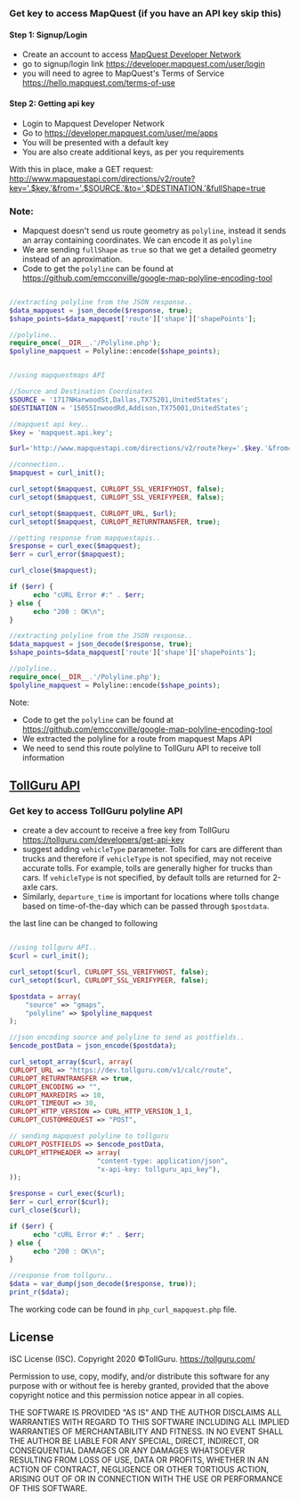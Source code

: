 # [](https://developer.mapquest.com/)

### Get key to access MapQuest (if you have an API key skip this)
#### Step 1: Signup/Login
* Create an account to access [MapQuest Developer Network](https://developer.mapquest.com/)
* go to signup/login link https://developer.mapquest.com/user/login
* you will need to agree to MapQuest's Terms of Service https://hello.mapquest.com/terms-of-use

#### Step 2: Getting api key
* Login to Mapquest Developer Network
* Go to https://developer.mapquest.com/user/me/apps
* You will be presented with a default key
* You are also create additional keys, as per you requirements


With this in place, make a GET request: http://www.mapquestapi.com/directions/v2/route?key='.$key.'&from='.$SOURCE.'&to='.$DESTINATION.'&fullShape=true

### Note:
* Mapquest doesn't send us route geometry as `polyline`, instead it
  sends an array containing coordinates. We can encode it as `polyline`
* We are sending `fullShape` as `true` so that we get a detailed
  geometry instead of an aproximation.
* Code to get the `polyline` can be found at https://github.com/emcconville/google-map-polyline-encoding-tool


```php

//extracting polyline from the JSON response..
$data_mapquest = json_decode($response, true);
$shape_points=$data_mapquest['route']['shape']['shapePoints'];

//polyline..
require_once(__DIR__.'/Polyline.php');
$polyline_mapquest = Polyline::encode($shape_points);


```

```php

//using mapquestmaps API

//Source and Destination Coordinates
$SOURCE = '1717NHarwoodSt,Dallas,TX75201,UnitedStates';
$DESTINATION = '15055InwoodRd,Addison,TX75001,UnitedStates';

//mapquest api key..
$key = 'mapquest.api.key';

$url='http://www.mapquestapi.com/directions/v2/route?key='.$key.'&from='.$SOURCE.'&to='.$DESTINATION.'&fullShape=true';

//connection..
$mapquest = curl_init();

curl_setopt($mapquest, CURLOPT_SSL_VERIFYHOST, false);
curl_setopt($mapquest, CURLOPT_SSL_VERIFYPEER, false);

curl_setopt($mapquest, CURLOPT_URL, $url);
curl_setopt($mapquest, CURLOPT_RETURNTRANSFER, true);

//getting response from mapquestapis..
$response = curl_exec($mapquest);
$err = curl_error($mapquest);

curl_close($mapquest);

if ($err) {
	  echo "cURL Error #:" . $err;
} else {
	  echo "200 : OK\n";
}

//extracting polyline from the JSON response..
$data_mapquest = json_decode($response, true);
$shape_points=$data_mapquest['route']['shape']['shapePoints'];

//polyline..
require_once(__DIR__.'/Polyline.php');
$polyline_mapquest = Polyline::encode($shape_points);


```

Note:
* Code to get the `polyline` can be found at https://github.com/emcconville/google-map-polyline-encoding-tool
* We extracted the polyline for a route from mapquest Maps API
* We need to send this route polyline to TollGuru API to receive toll information

## [TollGuru API](https://tollguru.com/developers/docs/)

### Get key to access TollGuru polyline API
* create a dev account to receive a free key from TollGuru https://tollguru.com/developers/get-api-key
* suggest adding `vehicleType` parameter. Tolls for cars are different than trucks and therefore if `vehicleType` is not specified, may not receive accurate tolls. For example, tolls are generally higher for trucks than cars. If `vehicleType` is not specified, by default tolls are returned for 2-axle cars. 
* Similarly, `departure_time` is important for locations where tolls change based on time-of-the-day which can be passed through `$postdata`.

the last line can be changed to following

```php

//using tollguru API..
$curl = curl_init();

curl_setopt($curl, CURLOPT_SSL_VERIFYHOST, false);
curl_setopt($curl, CURLOPT_SSL_VERIFYPEER, false);

$postdata = array(
	"source" => "gmaps",
	"polyline" => $polyline_mapquest
);

//json encoding source and polyline to send as postfields..
$encode_postData = json_encode($postdata);

curl_setopt_array($curl, array(
CURLOPT_URL => "https://dev.tollguru.com/v1/calc/route",
CURLOPT_RETURNTRANSFER => true,
CURLOPT_ENCODING => "",
CURLOPT_MAXREDIRS => 10,
CURLOPT_TIMEOUT => 30,
CURLOPT_HTTP_VERSION => CURL_HTTP_VERSION_1_1,
CURLOPT_CUSTOMREQUEST => "POST",

// sending mapquest polyline to tollguru
CURLOPT_POSTFIELDS => $encode_postData,
CURLOPT_HTTPHEADER => array(
				      "content-type: application/json",
				      "x-api-key: tollguru_api_key"),
));

$response = curl_exec($curl);
$err = curl_error($curl);
curl_close($curl);

if ($err) {
	  echo "cURL Error #:" . $err;
} else {
	  echo "200 : OK\n";
}

//response from tollguru..
$data = var_dump(json_decode($response, true));
print_r($data);


```

The working code can be found in `php_curl_mapquest.php` file.

## License
ISC License (ISC). Copyright 2020 &copy;TollGuru. https://tollguru.com/

Permission to use, copy, modify, and/or distribute this software for any purpose with or without fee is hereby granted, provided that the above copyright notice and this permission notice appear in all copies.

THE SOFTWARE IS PROVIDED "AS IS" AND THE AUTHOR DISCLAIMS ALL WARRANTIES WITH REGARD TO THIS SOFTWARE INCLUDING ALL IMPLIED WARRANTIES OF MERCHANTABILITY AND FITNESS. IN NO EVENT SHALL THE AUTHOR BE LIABLE FOR ANY SPECIAL, DIRECT, INDIRECT, OR CONSEQUENTIAL DAMAGES OR ANY DAMAGES WHATSOEVER RESULTING FROM LOSS OF USE, DATA OR PROFITS, WHETHER IN AN ACTION OF CONTRACT, NEGLIGENCE OR OTHER TORTIOUS ACTION, ARISING OUT OF OR IN CONNECTION WITH THE USE OR PERFORMANCE OF THIS SOFTWARE.
